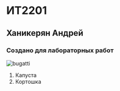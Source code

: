 # ИТ2201
## Ханикерян Андрей
### Создано для лабораторных работ
![bugatti](https://i.ytimg.com/vi/IsIm2-fejLc/maxresdefault.jpg)
1. Капуста
2. Кортошка
